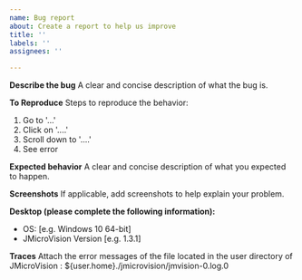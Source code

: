 ```yaml
---
name: Bug report
about: Create a report to help us improve
title: ''
labels: ''
assignees: ''

---
```


**Describe the bug**
A clear and concise description of what the bug is.

**To Reproduce**
Steps to reproduce the behavior:
1. Go to '...'
2. Click on '....'
3. Scroll down to '....'
4. See error

**Expected behavior**
A clear and concise description of what you expected to happen.

**Screenshots**
If applicable, add screenshots to help explain your problem.

**Desktop (please complete the following information):**
 - OS: [e.g. Windows 10 64-bit]
 - JMicroVision Version [e.g. 1.3.1]

**Traces**
Attach the error messages of the file located in the user directory of JMicroVision : ${user.home}./jmicrovision/jmvision-0.log.0
